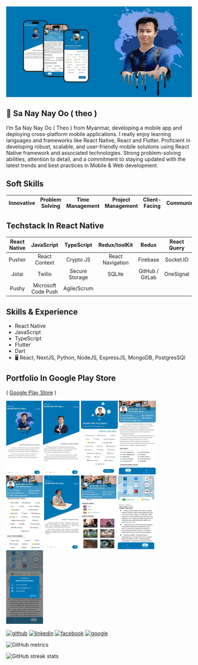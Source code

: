 ![ Mobile Development ](https://github.com/sanaynayoo/sanaynayoo/blob/main/cover.jpg)
## 👋  Sa Nay Nay Oo ( theo )

 I’m Sa Nay Nay Oo ( Theo ) from Myanmar, developing a mobile app and deploying cross-platform mobile applications. I really enjoy learning languages and frameworks like React Native, React and Flutter. Proficient in developing robust, scalable, and user-friendly mobile solutions using React Native framework and associated technologies. Strong problem-solving abilities, attention to detail, and a commitment to staying updated with the latest trends and best practices in Mobile & Web development.

## Soft Skills
| Innovative | Problem Solving    | Time Management  | Project Management | Client-Facing | Communication | Critical Thinking 
| :---:   | :---: | :---: |  :---: | :---: | :---: | :---: |

## Techstack In React Native
| React Native  | JavaScript    | TypeScript  | Redux/toolKit | Redux | React Query |
| :---:   | :---: | :---: |  :---: | :---: | :---: |
| Pusher  | React Context  | Crypto JS  | React Navigation  | Firebase | Socket.IO |
| Jotai | Twilio | Secure Storage | SQLite | GitHub / GitLab | OneSignal |
| Pushy | Microsoft Code Push | Agile/Scrum |

## Skills & Experience

* React Native
* JavaScript
* TypeScript
* Flutter
* Dart
* 🖥️  React, NextJS, Python, NodeJS, ExpressJS, MongoDB, PostgresSQl

## Portfolio In Google Play Store

( [Google Play Store](https://play.google.com/store/apps/details?id=com.sn202.portfolio.ae) )

<img src="https://github.com/sanaynayoo/sanaynayoo/blob/main/ae.jpg" height="200" /> <img src="https://github.com/sanaynayoo/sanaynayoo/blob/main/ae1.jpg" height="200" /> <img src="https://github.com/sanaynayoo/sanaynayoo/blob/main/ae3.jpg" height="200" /> <img src="https://github.com/sanaynayoo/sanaynayoo/blob/main/ae4.jpg" height="200" /> <img src="https://github.com/sanaynayoo/sanaynayoo/blob/main/ae6.jpg" height="200" /> <img src="https://github.com/sanaynayoo/sanaynayoo/blob/main/9.jpg" height="200" /> <img src="https://github.com/sanaynayoo/sanaynayoo/blob/main/8.jpg" height="200" /> <img src="https://github.com/sanaynayoo/sanaynayoo/blob/main/ae5.jpg" height="200" /> <img src="https://github.com/sanaynayoo/sanaynayoo/blob/main/ae7.jpg" height="200"/>

[<img src='https://cdn.jsdelivr.net/npm/simple-icons@3.0.1/icons/github.svg' alt='github' height='40'>](https://github.com/sanaynayoo)  [<img src='https://cdn.jsdelivr.net/npm/simple-icons@3.0.1/icons/linkedin.svg' alt='linkedin' height='40'>](https://www.linkedin.com/in/sanaynayoo/)  [<img src='https://cdn.jsdelivr.net/npm/simple-icons@3.0.1/icons/facebook.svg' alt='facebook' height='40'>](https://www.facebook.com/theonayoo)  [<img src='https://cdn.jsdelivr.net/npm/simple-icons@3.0.1/icons/google.svg' alt='google' height='40'>](https://play.google.com/store/apps/details?id=com.sn202.portfolio.ae)

![GitHub metrics](https://metrics.lecoq.io/sanaynayoo)  

![GitHub streak stats](https://streak-stats.demolab.com/?user=sanaynayoo)
